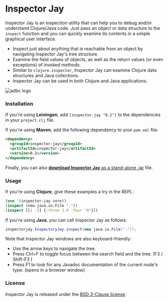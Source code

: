 Inspector Jay
=============

Inspector Jay is an inspection utility that can help you to debug and/or understand Clojure/Java code. Just pass an object or data structure to the `inspect` function and you can quickly examine its contents in a simple graphical user interface.

- Inspect just about anything that is reachable from an object by navigating Inspector Jay's tree structure.
- Examine the field values of objects, as well as the return values (or even exceptions) of invoked methods.
- Similar to `clojure.inspector`, Inspector Jay can examine Clojure data structures and Java collections.
- Inspector Jay can be used in both Clojure and Java applications.

![adbc logo](https://raw.github.com/timmolderez/inspector-jay/master/resources/images/screenshot-edit.png)

### Installation

If you're using **Leiningen**, add `[inspector-jay "0.2"]` to the dependencies in your `project.clj` file.

If you're using **Maven**, add the following dependency to your `pom.xml` file:

```xml
<dependency>
  <groupId>inspector-jay</groupId>
  <artifactId>inspector-jay</artifactId>
  <version>0.2</version>
</dependency>
```

Finally, you can also [**download Inspector Jay** as a stand-alone .jar](http://timmolderez.be/builds/inspector-jay/) file.

### Usage

If you're using **Clojure**, give these examples a try in the REPL:

```clojure
(use '(inspector-jay core))
(inspect (new java.io.File "."))
(inspect [[1 :2] {:three 3.0 :four "4"}])
```

If you're using **Java**, you can call Inspector Jay as follows:

```java
inspectorjay.InspectoryJay.inspect(new java.io.File("."));
```

Note that Inspector Jay windows are also keyboard-friendly:
- Use the arrow keys to navigate the tree. 
- Press Ctrl+F to toggle focus between the search field and the tree. (F3 / Shift-F3 )
- Press F1 to look for any Javadoc documentation of the current node's type. (opens in a browser window)

### License

Inspector Jay is released under the [BSD 3-Clause license](http://opensource.org/licenses/BSD-3-Clause).
